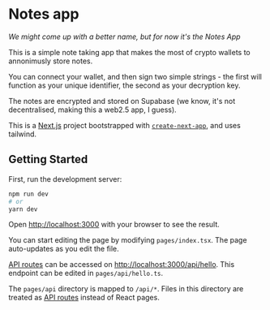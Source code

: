 # Notes app

_We might come up with a better name, but for now it's the Notes App_

This is a simple note taking app that makes the most of crypto wallets to annonimusly store notes. 

You can connect your wallet, and then sign two simple strings - the first will function as your unique identifier, the second as your decryption key.

The notes are encrypted and stored on Supabase (we know, it's not decentralised, making this a web2.5 app, I guess).

This is a [Next.js](https://nextjs.org/) project bootstrapped with [`create-next-app`](https://github.com/vercel/next.js/tree/canary/packages/create-next-app), and uses tailwind.

## Getting Started

First, run the development server:

```bash
npm run dev
# or
yarn dev
```

Open [http://localhost:3000](http://localhost:3000) with your browser to see the result.

You can start editing the page by modifying `pages/index.tsx`. The page auto-updates as you edit the file.

[API routes](https://nextjs.org/docs/api-routes/introduction) can be accessed on [http://localhost:3000/api/hello](http://localhost:3000/api/hello). This endpoint can be edited in `pages/api/hello.ts`.

The `pages/api` directory is mapped to `/api/*`. Files in this directory are treated as [API routes](https://nextjs.org/docs/api-routes/introduction) instead of React pages.
